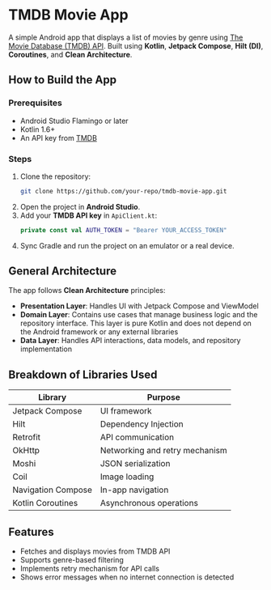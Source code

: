 # TMDB Movie App

A simple Android app that displays a list of movies by genre using [The Movie Database (TMDB) API](https://developer.themoviedb.org/). Built using **Kotlin**, **Jetpack Compose**, **Hilt (DI)**, **Coroutines**, and **Clean Architecture**.

## How to Build the App

### Prerequisites
- Android Studio Flamingo or later
- Kotlin 1.6+
- An API key from [TMDB](https://www.themoviedb.org/)

### Steps
1. Clone the repository:
   ```bash
   git clone https://github.com/your-repo/tmdb-movie-app.git
   ```
2. Open the project in **Android Studio**.
3. Add your **TMDB API key** in `ApiClient.kt`:
   ```kotlin
   private const val AUTH_TOKEN = "Bearer YOUR_ACCESS_TOKEN"
   ```
4. Sync Gradle and run the project on an emulator or a real device.

## General Architecture
The app follows **Clean Architecture** principles:

- **Presentation Layer**: Handles UI with Jetpack Compose and ViewModel
- **Domain Layer**: Contains use cases that manage business logic and the repository interface. This layer is pure Kotlin and does not depend on the Android framework or any external libraries
- **Data Layer**: Handles API interactions, data models, and repository implementation

## Breakdown of Libraries Used

| Library | Purpose |
|---------|---------|
| Jetpack Compose | UI framework |
| Hilt | Dependency Injection |
| Retrofit | API communication |
| OkHttp | Networking and retry mechanism |
| Moshi | JSON serialization |
| Coil | Image loading |
| Navigation Compose | In-app navigation |
| Kotlin Coroutines | Asynchronous operations |

## Features
- Fetches and displays movies from TMDB API
- Supports genre-based filtering
- Implements retry mechanism for API calls
- Shows error messages when no internet connection is detected
